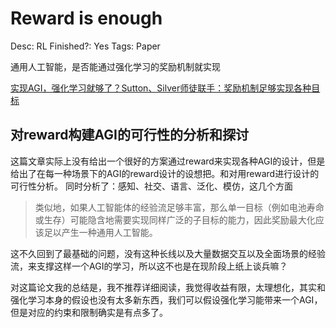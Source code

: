 # Reward is enough

Desc: RL
Finished?: Yes
Tags: Paper

通用人工智能，是否能通过强化学习的奖励机制就实现

[实现AGI，强化学习就够了？Sutton、Silver师徒联手：奖励机制足够实现各种目标](https://mp.weixin.qq.com/s/XTNyLjZ9KfdtHY4Omb9_4w)

## 对reward构建AGI的可行性的分析和探讨

这篇文章实际上没有给出一个很好的方案通过reward来实现各种AGI的设计，但是给出了在每一种场景下的AGI的reward设计的设想把。和对用reward进行设计的可行性分析。
同时分析了：感知、社交、语言、泛化、模仿，这几个方面

> 类似地，如果人工智能体的经验流足够丰富，那么单一目标（例如电池寿命或生存）可能隐含地需要实现同样广泛的子目标的能力，因此奖励最大化应该足以产生一种通用人工智能。

这不久回到了最基础的问题，没有这种长线以及大量数据交互以及全面场景的经验流，来支撑这样一个AGI的学习，所以这不也是在现阶段上纸上谈兵嘛？

对这篇论文我的总结是，我不推荐详细阅读，我觉得收益有限，太理想化，其实和强化学习本身的假设也没有太多新东西，我们可以假设强化学习能带来一个AGI，但是对应的约束和限制确实是有点多了。
